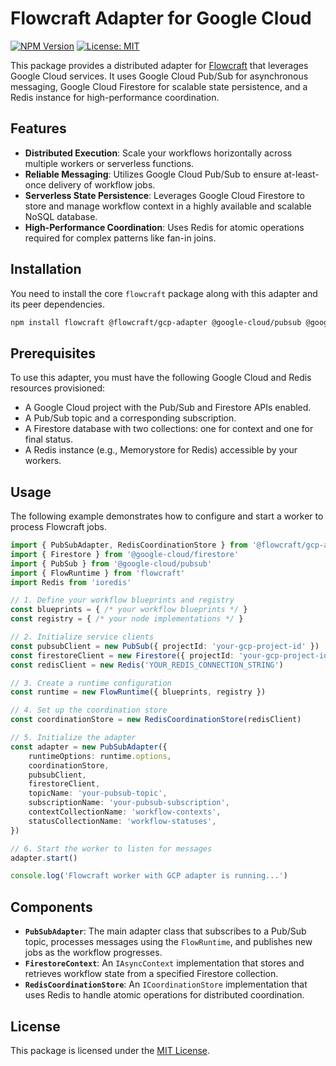 # Flowcraft Adapter for Google Cloud

[![NPM Version](https://img.shields.io/npm/v/@flowcraft/gcp-adapter.svg)](https://www.npmjs.com/package/@flowcraft/gcp-adapter)
[![License: MIT](https://img.shields.io/badge/License-MIT-yellow.svg)](https://opensource.org/licenses/MIT)

This package provides a distributed adapter for [Flowcraft](https://www.npmjs.com/package/flowcraft) that leverages Google Cloud services. It uses Google Cloud Pub/Sub for asynchronous messaging, Google Cloud Firestore for scalable state persistence, and a Redis instance for high-performance coordination.

## Features

- **Distributed Execution**: Scale your workflows horizontally across multiple workers or serverless functions.
- **Reliable Messaging**: Utilizes Google Cloud Pub/Sub to ensure at-least-once delivery of workflow jobs.
- **Serverless State Persistence**: Leverages Google Cloud Firestore to store and manage workflow context in a highly available and scalable NoSQL database.
- **High-Performance Coordination**: Uses Redis for atomic operations required for complex patterns like fan-in joins.

## Installation

You need to install the core `flowcraft` package along with this adapter and its peer dependencies.

```bash
npm install flowcraft @flowcraft/gcp-adapter @google-cloud/pubsub @google-cloud/firestore ioredis
```

## Prerequisites

To use this adapter, you must have the following Google Cloud and Redis resources provisioned:
- A Google Cloud project with the Pub/Sub and Firestore APIs enabled.
- A Pub/Sub topic and a corresponding subscription.
- A Firestore database with two collections: one for context and one for final status.
- A Redis instance (e.g., Memorystore for Redis) accessible by your workers.

## Usage

The following example demonstrates how to configure and start a worker to process Flowcraft jobs.

```typescript
import { PubSubAdapter, RedisCoordinationStore } from '@flowcraft/gcp-adapter'
import { Firestore } from '@google-cloud/firestore'
import { PubSub } from '@google-cloud/pubsub'
import { FlowRuntime } from 'flowcraft'
import Redis from 'ioredis'

// 1. Define your workflow blueprints and registry
const blueprints = { /* your workflow blueprints */ }
const registry = { /* your node implementations */ }

// 2. Initialize service clients
const pubsubClient = new PubSub({ projectId: 'your-gcp-project-id' })
const firestoreClient = new Firestore({ projectId: 'your-gcp-project-id' })
const redisClient = new Redis('YOUR_REDIS_CONNECTION_STRING')

// 3. Create a runtime configuration
const runtime = new FlowRuntime({ blueprints, registry })

// 4. Set up the coordination store
const coordinationStore = new RedisCoordinationStore(redisClient)

// 5. Initialize the adapter
const adapter = new PubSubAdapter({
	runtimeOptions: runtime.options,
	coordinationStore,
	pubsubClient,
	firestoreClient,
	topicName: 'your-pubsub-topic',
	subscriptionName: 'your-pubsub-subscription',
	contextCollectionName: 'workflow-contexts',
	statusCollectionName: 'workflow-statuses',
})

// 6. Start the worker to listen for messages
adapter.start()

console.log('Flowcraft worker with GCP adapter is running...')
```

## Components

- **`PubSubAdapter`**: The main adapter class that subscribes to a Pub/Sub topic, processes messages using the `FlowRuntime`, and publishes new jobs as the workflow progresses.
- **`FirestoreContext`**: An `IAsyncContext` implementation that stores and retrieves workflow state from a specified Firestore collection.
- **`RedisCoordinationStore`**: An `ICoordinationStore` implementation that uses Redis to handle atomic operations for distributed coordination.

## License

This package is licensed under the [MIT License](LICENSE).
